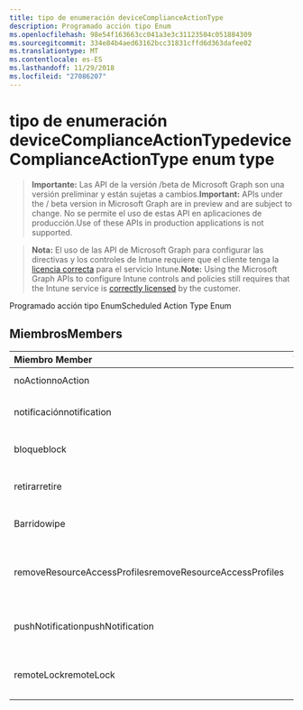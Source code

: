 ```yaml
---
title: tipo de enumeración deviceComplianceActionType
description: Programado acción tipo Enum
ms.openlocfilehash: 98e54f163663cc041a3e3c31123504c051884309
ms.sourcegitcommit: 334e84b4aed63162bcc31831cffd6d363dafee02
ms.translationtype: MT
ms.contentlocale: es-ES
ms.lasthandoff: 11/29/2018
ms.locfileid: "27086207"
---
```

# <a name="devicecomplianceactiontype-enum-type"></a><span data-ttu-id="70420-103">tipo de enumeración deviceComplianceActionType</span><span class="sxs-lookup"><span data-stu-id="70420-103">deviceComplianceActionType enum type</span></span>

> <span data-ttu-id="70420-104">**Importante:** Las API de la versión /beta de Microsoft Graph son una versión preliminar y están sujetas a cambios.</span><span class="sxs-lookup"><span data-stu-id="70420-104">**Important:** APIs under the / beta version in Microsoft Graph are in preview and are subject to change.</span></span> <span data-ttu-id="70420-105">No se permite el uso de estas API en aplicaciones de producción.</span><span class="sxs-lookup"><span data-stu-id="70420-105">Use of these APIs in production applications is not supported.</span></span>

> <span data-ttu-id="70420-106">**Nota:** El uso de las API de Microsoft Graph para configurar las directivas y los controles de Intune requiere que el cliente tenga la [licencia correcta](https://go.microsoft.com/fwlink/?linkid=839381) para el servicio Intune.</span><span class="sxs-lookup"><span data-stu-id="70420-106">**Note:** Using the Microsoft Graph APIs to configure Intune controls and policies still requires that the Intune service is [correctly licensed](https://go.microsoft.com/fwlink/?linkid=839381) by the customer.</span></span>

<span data-ttu-id="70420-107">Programado acción tipo Enum</span><span class="sxs-lookup"><span data-stu-id="70420-107">Scheduled Action Type Enum</span></span>
## <a name="members"></a><span data-ttu-id="70420-108">Miembros</span><span class="sxs-lookup"><span data-stu-id="70420-108">Members</span></span>
|<span data-ttu-id="70420-109">Miembro	</span><span class="sxs-lookup"><span data-stu-id="70420-109">Member</span></span>|<span data-ttu-id="70420-110">Valor</span><span class="sxs-lookup"><span data-stu-id="70420-110">Value</span></span>|<span data-ttu-id="70420-111">Descripción</span><span class="sxs-lookup"><span data-stu-id="70420-111">Description</span></span>|
|:---|:---|:---|
|<span data-ttu-id="70420-112">noAction</span><span class="sxs-lookup"><span data-stu-id="70420-112">noAction</span></span>|<span data-ttu-id="70420-113">0</span><span class="sxs-lookup"><span data-stu-id="70420-113">0</span></span>|<span data-ttu-id="70420-114">Ninguna acción</span><span class="sxs-lookup"><span data-stu-id="70420-114">No Action</span></span>|
|<span data-ttu-id="70420-115">notificación</span><span class="sxs-lookup"><span data-stu-id="70420-115">notification</span></span>|<span data-ttu-id="70420-116">1</span><span class="sxs-lookup"><span data-stu-id="70420-116">1</span></span>|<span data-ttu-id="70420-117">Enviar una notificación</span><span class="sxs-lookup"><span data-stu-id="70420-117">Send Notification</span></span>|
|<span data-ttu-id="70420-118">bloque</span><span class="sxs-lookup"><span data-stu-id="70420-118">block</span></span>|<span data-ttu-id="70420-119">2</span><span class="sxs-lookup"><span data-stu-id="70420-119">2</span></span>|<span data-ttu-id="70420-120">Bloquear el dispositivo en AAD</span><span class="sxs-lookup"><span data-stu-id="70420-120">Block the device in AAD</span></span>|
|<span data-ttu-id="70420-121">retirar</span><span class="sxs-lookup"><span data-stu-id="70420-121">retire</span></span>|<span data-ttu-id="70420-122">3</span><span class="sxs-lookup"><span data-stu-id="70420-122">3</span></span>|<span data-ttu-id="70420-123">Retirar el dispositivo</span><span class="sxs-lookup"><span data-stu-id="70420-123">Retire the device</span></span>|
|<span data-ttu-id="70420-124">Barrido</span><span class="sxs-lookup"><span data-stu-id="70420-124">wipe</span></span>|<span data-ttu-id="70420-125">4</span><span class="sxs-lookup"><span data-stu-id="70420-125">4</span></span>|<span data-ttu-id="70420-126">Borrar el dispositivo</span><span class="sxs-lookup"><span data-stu-id="70420-126">Wipe the device</span></span>|
|<span data-ttu-id="70420-127">removeResourceAccessProfiles</span><span class="sxs-lookup"><span data-stu-id="70420-127">removeResourceAccessProfiles</span></span>|<span data-ttu-id="70420-128">5</span><span class="sxs-lookup"><span data-stu-id="70420-128">5</span></span>|<span data-ttu-id="70420-129">Quitar perfiles de acceso a recursos del dispositivo</span><span class="sxs-lookup"><span data-stu-id="70420-129">Remove Resource Access Profiles from the device</span></span>|
|<span data-ttu-id="70420-130">pushNotification</span><span class="sxs-lookup"><span data-stu-id="70420-130">pushNotification</span></span>|<span data-ttu-id="70420-131">9</span><span class="sxs-lookup"><span data-stu-id="70420-131">9</span></span>|<span data-ttu-id="70420-132">Enviar notificación de inserción para dispositivos</span><span class="sxs-lookup"><span data-stu-id="70420-132">Send push notification to device</span></span>|
|<span data-ttu-id="70420-133">remoteLock</span><span class="sxs-lookup"><span data-stu-id="70420-133">remoteLock</span></span>|<span data-ttu-id="70420-134">10</span><span class="sxs-lookup"><span data-stu-id="70420-134">10</span></span>|<span data-ttu-id="70420-135">Bloquear el dispositivo de forma remota</span><span class="sxs-lookup"><span data-stu-id="70420-135">Remotely lock the device</span></span>|





